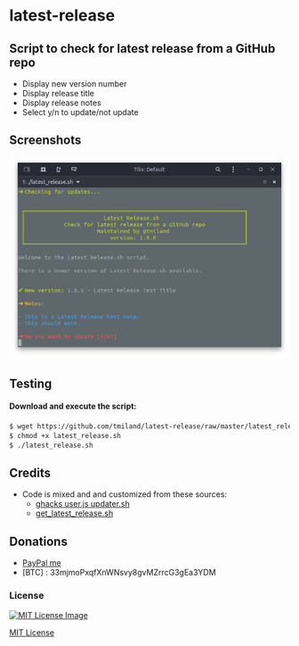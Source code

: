 # latest-release

## Script to check for latest release from a GitHub repo

* Display new version number
* Display release title
* Display release notes
* Select y/n to update/not update



## Screenshots
![screenshot](https://raw.githubusercontent.com/tmiland/latest-release/master/latest_release.png)

## Testing



#### Download and execute the script:

```bash
$ wget https://github.com/tmiland/latest-release/raw/master/latest_release.sh
$ chmod +x latest_release.sh
$ ./latest_release.sh
```


## Credits
- Code is mixed and and customized from these sources:
  * [ghacks user.js updater.sh](https://github.com/ghacksuserjs/ghacks-user.js/blob/master/updater.sh)
  * [get_latest_release.sh](https://gist.github.com/lukechilds/a83e1d7127b78fef38c2914c4ececc3c)



## Donations 
  - [PayPal me](https://paypal.me/milanddata)
  - [BTC] : 33mjmoPxqfXnWNsvy8gvMZrrcG3gEa3YDM



### License

[![MIT License Image](https://upload.wikimedia.org/wikipedia/commons/thumb/0/0c/MIT_logo.svg/220px-MIT_logo.svg.png)](https://github.com/tmiland/Invidious-Updater/blob/master/LICENSE)

[MIT License](https://github.com/tmiland/Invidious-Updater/blob/master/LICENSE)
